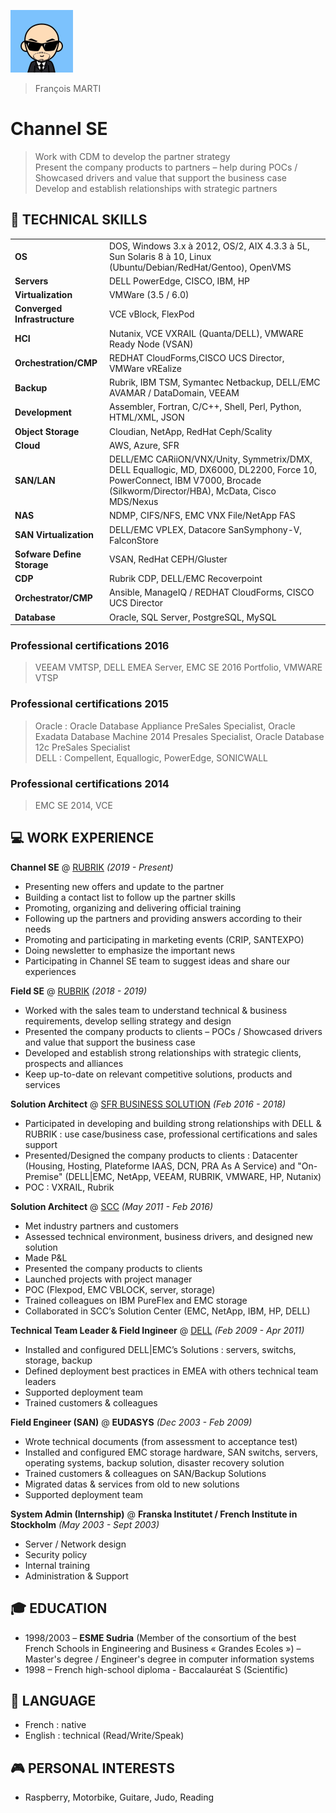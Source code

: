 ![alt Avatar](https://raw.githubusercontent.com/francois-le-ko4la/cv/master/logos/avatar.png)
<br />
>François MARTI <br />

# Channel SE
> Work with CDM to develop the partner strategy<br />
> Present the company products to partners – help during POCs / Showcased drivers and value that support the business case<br />
> Develop and establish relationships with strategic partners


## 📖 TECHNICAL SKILLS

| | |
|-|-|
| __OS__                 |   DOS, Windows 3.x à 2012, OS/2, AIX 4.3.3 à 5L, Sun Solaris 8 à 10, Linux (Ubuntu/Debian/RedHat/Gentoo), OpenVMS |
| __Servers__           | DELL PowerEdge, CISCO, IBM, HP  |
| __Virtualization__     |   VMWare (3.5 / 6.0)  |
| __Converged Infrastructure__        | VCE vBlock, FlexPod |
| __HCI__   |  Nutanix, VCE VXRAIL (Quanta/DELL), VMWARE Ready Node (VSAN) |
| __Orchestration/CMP__  | REDHAT CloudForms,CISCO UCS Director, VMWare vREalize |
| __Backup__ | Rubrik, IBM TSM, Symantec Netbackup, DELL/EMC AVAMAR / DataDomain, VEEAM
| __Development__           | Assembler, Fortran, C/C++, Shell, Perl, Python, HTML/XML, JSON |
| __Object Storage__ | Cloudian, NetApp, RedHat Ceph/Scality |
| __Cloud__ | AWS, Azure, SFR |
| __SAN/LAN__                | DELL/EMC CARiiON/VNX/Unity, Symmetrix/DMX, DELL Equallogic, MD, DX6000, DL2200, Force 10, PowerConnect, IBM V7000, Brocade (Silkworm/Director/HBA), McData, Cisco MDS/Nexus |
| __NAS__ | NDMP, CIFS/NFS, EMC VNX File/NetApp FAS |
| __SAN Virtualization__ | DELL/EMC VPLEX, Datacore SanSymphony-V, FalconStore
| __Sofware Define Storage__         | VSAN, RedHat CEPH/Gluster |
| __CDP__                | Rubrik CDP, DELL/EMC Recoverpoint |
| __Orchestrator/CMP__ | Ansible, ManageIQ / REDHAT CloudForms, CISCO UCS Director |
| __Database__ | Oracle, SQL Server, PostgreSQL, MySQL |

### Professional certifications 2016
> VEEAM VMTSP, DELL EMEA Server, EMC SE 2016 Portfolio, VMWARE VTSP

### Professional certifications 2015
> Oracle : Oracle Database Appliance PreSales Specialist, Oracle Exadata Database Machine 2014 Presales Specialist, Oracle Database 12c PreSales Specialist <br />
> DELL : Compellent, Equallogic, PowerEdge, SONICWALL

### Professional certifications 2014
> EMC SE 2014,
> VCE

## 💻 WORK EXPERIENCE

**Channel SE** @ [RUBRIK](https://www.rubrik.com) _(2019 - Present)_
  - Presenting new offers and update to the partner
  - Building a contact list to follow up the partner skills
  - Promoting, organizing and delivering official training
  - Following up the partners and providing answers according to their needs
  - Promoting and participating in marketing events (CRIP, SANTEXPO)
  - Doing newsletter to emphasize the important news
  - Participating in Channel SE team to suggest ideas and share our experiences

**Field SE** @ [RUBRIK](https://www.rubrik.com) _(2018 - 2019)_
  - Worked with the sales team to understand technical & business requirements, develop selling strategy and design
  - Presented the company products to clients – POCs / Showcased drivers and value that support the business case
  - Developed and establish strong relationships with strategic clients, prospects and alliances
  - Keep up-to-date on relevant competitive solutions, products and services

**Solution Architect** @ [SFR BUSINESS SOLUTION](https://www.sfrbusiness.fr/) _(Feb 2016 - 2018)_
  - Participated in developing and building strong relationships with DELL & RUBRIK : use case/business case, professional certifications and sales support
  - Presented/Designed the company products to clients : Datacenter (Housing, Hosting,
Plateforme IAAS, DCN, PRA As A Service) and "On-Premise" (DELL|EMC, NetApp, VEEAM, RUBRIK, VMWARE, HP, Nutanix)
  - POC : VXRAIL, Rubrik

**Solution Architect** @ [SCC](https://france.scc.com/) _(May 2011 - Feb 2016)_
  - Met industry partners and customers
  - Assessed technical environment, business drivers, and designed new solution
  - Made P&L
  - Presented the company products to clients
  - Launched projects with project manager
  - POC (Flexpod, EMC VBLOCK, server, storage)
  - Trained colleagues on IBM PureFlex and EMC storage
  - Collaborated in SCC’s Solution Center (EMC, NetApp, IBM, HP, DELL)

**Technical Team Leader & Field Ingineer** @ [DELL](https://www.dell.com/fr-fr) _(Feb 2009 - Apr 2011)_
  - Installed and configured DELL|EMC’s Solutions : servers, switchs, storage, backup
  - Defined deployment best practices in EMEA with others technical team leaders
  - Supported deployment team
  - Trained customers & colleagues

**Field Engineer (SAN)** @ **EUDASYS** _(Dec 2003 - Feb 2009)_
  - Wrote technical documents (from assessment to acceptance test)
  - Installed and configured EMC storage hardware, SAN switchs, servers, operating systems, backup solution, disaster recovery solution
  - Trained customers & colleagues on SAN/Backup Solutions
  - Migrated datas & services from old to new solutions
  - Supported deployment team

**System Admin (Internship)** @ **Franska Institutet / French Institute in Stockholm** _(May 2003 - Sept 2003)_
  - Server / Network design
  - Security policy
  - Internal training
  - Administration & Support

## 🎓 EDUCATION
  - 1998/2003 – __ESME Sudria__ (Member of the consortium of the best French Schools in Engineering and Business « Grandes Ecoles ») – Master's degree / Engineer's degree in computer information systems
  - 1998 – French high-school diploma - Baccalauréat S (Scientific)

## 💬 LANGUAGE
  - French : native
  - English : technical (Read/Write/Speak)

## 🎮 PERSONAL INTERESTS
  - Raspberry, Motorbike, Guitare, Judo, Reading
